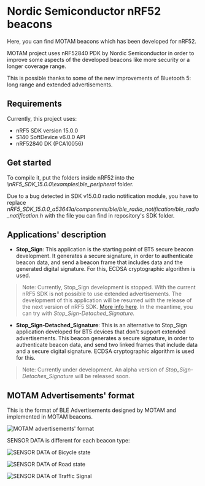
# **Nordic Semiconductor nRF52 beacons** #

Here, you can find MOTAM beacons which has been developed for nRF52.

MOTAM project uses nRF52840 PDK by Nordic Semiconductor in order to improve some aspects of the developed beacons like more security or a longer coverage range.

This is possible thanks to some of the new improvements of Bluetooth 5: long range and extended advertisements.

## Requirements ##

Currently, this project uses:

- nRF5 SDK version 15.0.0
- S140 SoftDevice v6.0.0 API
- nRF52840 DK (PCA10056)

## Get started ##

To compile it, put the folders inside nRF52 into the *\nRF5_SDK_15.0.0\examples\ble_peripheral* folder.

Due to a bug detected in SDK v15.0.0 radio notification module, you have to replace *nRF5_SDK_15.0.0_a53641a/components/ble/ble_radio_notification/ble_radio_notification.h* with the file you can find in repository's SDK folder.

## Applications' description

- **Stop_Sign**:  This application is the starting point of BT5 secure beacon development. It generates a secure signature, in order to authenticate beacon data, and send a beacon frame that includes data and the generated digital signature. For this, ECDSA cryptographic algorithm is used.

> Note: Currently, Stop_Sign development is stopped. With the current nRF5 SDK is not possible to use extended advertisements. The development of this application will be resumed with the release of the next version of nRF5 SDK. [More info here](https://devzone.nordicsemi.com/f/nordic-q-a/34695/how-to-enable-bluetooth-5-extended-advertisement). In the meantime, you can try with *Stop_Sign-Detached_Signature.*

- **Stop_Sign-Detached_Signature**: This is an alternative to Stop_Sign application developed for BT5 devices that don't support extended advertisements. This beacon generates a secure signature, in order to authenticate beacon data, and send two linked frames that include data and a secure digital signature. ECDSA cryptographic algorithm is used for this.

> Note: Currently under development. An alpha version of *Stop_Sign-Detaches_Signature* will be released soon.

## MOTAM Advertisements' format

This is the format of BLE Advertisements designed by MOTAM and implemented in MOTAM beacons.

![MOTAM advertisements' format](https://i.imgur.com/WC5BoQC.png)

SENSOR DATA is different for each beacon type:

![SENSOR DATA of Bicycle state](https://i.imgur.com/RDrxbPa.png)

![SENSOR DATA of Road state](https://i.imgur.com/73khRHF.png)

![SENSOR DATA of Traffic Signal](https://i.imgur.com/m3sDwYy.png)